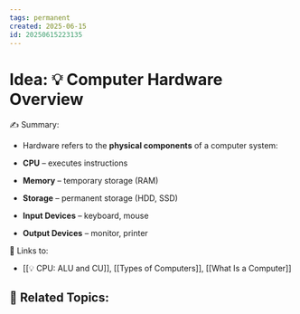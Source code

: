 ```yaml
---
tags: permanent
created: 2025-06-15
id: 20250615223135
---
```


# Idea: 💡 Computer Hardware Overview

✍ Summary:
- Hardware refers to the **physical components** of a computer system:

- **CPU** – executes instructions
- **Memory** – temporary storage (RAM)
- **Storage** – permanent storage (HDD, SSD)
- **Input Devices** – keyboard, mouse
- **Output Devices** – monitor, printer


🔗 Links to:
- [[💡 CPU: ALU and CU]], [[Types of Computers]], [[What Is a Computer]]

👀 Related Topics:
- 
